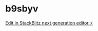 # b9sbyv

[Edit in StackBlitz next generation editor ⚡️](https://stackblitz.com/~/github.com/AralAskarov/b9sbyv)